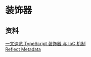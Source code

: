 # 装饰器


## 资料
[一文速览 TypeScript 装饰器 与 IoC 机制](https://mp.weixin.qq.com/s/nOWQ1i66Ry4RWvSgyjVz8Q)  
[Reflect Metadata](https://jkchao.github.io/typescript-book-chinese/tips/metadata.html#%E8%8E%B7%E5%8F%96%E7%B1%BB%E5%9E%8B%E4%BF%A1%E6%81%AF)